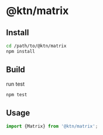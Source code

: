 # @ktn/matrix

## Install

```bash
cd /path/to/@ktn/matrix
npm install
```

## Build

run test

```bash
npm test
```

## Usage


```javascript
import {Matrix} from '@ktn/matrix';
```
